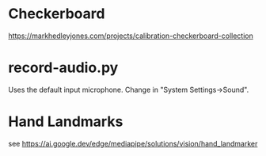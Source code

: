# Checkerboard

https://markhedleyjones.com/projects/calibration-checkerboard-collection


# record-audio.py

Uses the default input microphone. Change in "System Settings->Sound". 


# Hand Landmarks
see https://ai.google.dev/edge/mediapipe/solutions/vision/hand_landmarker
